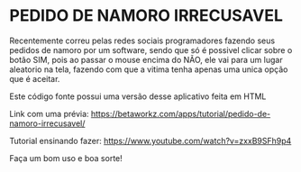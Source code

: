 # PEDIDO DE NAMORO IRRECUSAVEL

Recentemente correu pelas redes sociais programadores fazendo seus pedidos de namoro por um software, sendo que só é possivel clicar sobre o botão SIM, pois ao passar o mouse encima do NÃO, ele vai para um lugar aleatorio na tela, fazendo com que a vitima tenha apenas uma unica opção que é aceitar.

Este código fonte possui uma versão desse aplicativo feita em HTML

Link com uma prévia: https://betaworkz.com/apps/tutorial/pedido-de-namoro-irrecusavel/

Tutorial ensinando fazer: https://www.youtube.com/watch?v=zxxB9SFh9p4

Faça um bom uso e boa sorte!
